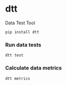 # dtt
Data Test Tool

```
pip install dtt
```

### Run data tests

```
dtt test
```

### Calculate data metrics

```
dtt metrics
```
